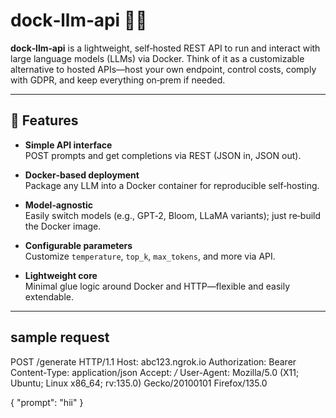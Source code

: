 # dock‑llm‑api 🚢🤖

**dock‑llm‑api** is a lightweight, self‑hosted REST API to run and interact with large language models (LLMs) via Docker. Think of it as a customizable alternative to hosted APIs—host your own endpoint, control costs, comply with GDPR, and keep everything on‑prem if needed.

---

## 🔧 Features

- **Simple API interface**  
  POST prompts and get completions via REST (JSON in, JSON out).

- **Docker‑based deployment**  
  Package any LLM into a Docker container for reproducible self‑hosting.

- **Model‑agnostic**  
  Easily switch models (e.g., GPT‑2, Bloom, LLaMA variants); just re‑build the Docker image.

- **Configurable parameters**  
  Customize `temperature`, `top_k`, `max_tokens`, and more via API.

- **Lightweight core**  
  Minimal glue logic around Docker and HTTP—flexible and easily extendable.

----

## sample request

POST /generate HTTP/1.1
Host: abc123.ngrok.io
Authorization: Bearer <your token>
Content-Type: application/json
Accept: */*
User-Agent: Mozilla/5.0 (X11; Ubuntu; Linux x86_64; rv:135.0) Gecko/20100101 Firefox/135.0

{
  "prompt": "hii"
}

